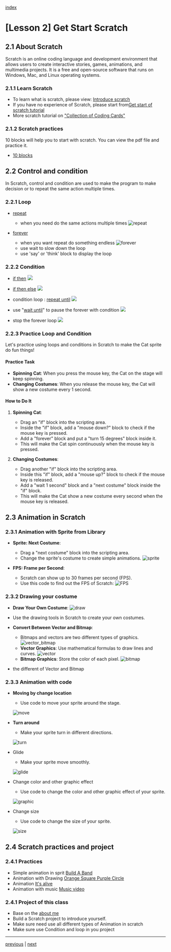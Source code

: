 [index](../index.html)

# [Lesson 2] Get Start Scratch

## 2.1 About Scratch

Scratch is an online coding language and development environment that allows users to create interactive stories, games, animations, and multimedia projects. It is a free and open-source software that runs on Windows, Mac, and Linux operating systems.

### 2.1.1 Learn Scratch

- To learn what is scratch, please view:  [Introduce scratch](01.Introduce_Scratch.md)
- If you have no experience of Scratch, please start from[Get start of scratch tutorial](https://scratch.mit.edu/projects/editor/?tutorial=all)
- More scratch tutorial on ["Collection of Coding Cards"](https://resources.scratch.mit.edu/www/cards/en/scratch-cards-all.pdf)

### 2.1.2 Scratch practices

10 blocks will help you to start with scratch. You can view the pdf file and practice it.

- [10 blocks](./2.10blocks.pdf)

## 2.2 Control and condition

In Scratch, control and condition are used to make the program to make decision or to repeat the same action multiple times.

### 2.2.1 Loop


- [repeat](https://en.scratch-wiki.info/wiki/Repeat_()_(block))
  - when you need do the same actions multiple times
   ![repeat](02.01_repeat.png)

- [forever](https://en.scratch-wiki.info/wiki/Forever_(block))
  - when you want repeat do something endless
   ![forever](02.01_forever.png)
  - use wait to slow down the loop
  - use 'say' or 'think' block to display the loop

### 2.2.2 Condition

- [if then](https://en.scratch-wiki.info/wiki/If_()_Then_(block))
  ![](02.02_if_then.png)
  
- [if then else](https://en.scratch-wiki.info/wiki/If_()_Then,_Else_(block))
  ![](02.02_if_then_else.png)

- condition loop : [repeat until](https://en.scratch-wiki.info/wiki/Repeat_Until_()_(block))
  ![](02.02_repeat_until.png)

- use "[wait until](https://en.scratch-wiki.info/wiki/Wait_Until_()_(block))" to pause the forever with condition
  ![](02.02_wait_until.png)

- stop the forever loop
  ![](02.02_forever_if_then.png)



### 2.2.3 Practice Loop and Condition

Let's practice using loops and conditions in Scratch to make the Cat sprite do fun things!

#### Practice Task

- **Spinning Cat**: When you press the mouse key, the Cat on the stage will keep spinning.
- **Changing Costumes**: When you release the mouse key, the Cat will show a new costume every 1 second.

#### How to Do It

1. **Spinning Cat**:
   - Drag an "if" block into the scripting area.
   - Inside the "if" block, add a "mouse down?" block to check if the mouse key is pressed.
   - Add a "forever" block and put a "turn 15 degrees" block inside it.
   - This will make the Cat spin continuously when the mouse key is pressed.

2. **Changing Costumes**:
   - Drag another "if" block into the scripting area.
   - Inside this "if" block, add a "mouse up?" block to check if the mouse key is released.
   - Add a "wait 1 second" block and a "next costume" block inside the "if" block.
   - This will make the Cat show a new costume every second when the mouse key is released.

## 2.3 Animation in Scratch

### 2.3.1 Animation with Sprite from Library

- **Sprite: Next Costume**:
  - Drag a "next costume" block into the scripting area.
  - Change the sprite's costume to create simple animations.
    ![sprite](02.03.1_sprite.png)

- **FPS: Frame per Second**:
  - Scratch can show up to 30 frames per second (FPS).
  - Use this code to find out the FPS of Scratch:
  ![FPS](02.03.1_FPS.png)


  
### 2.3.2 Drawing your costume

  - **Draw Your Own Costume**:
  ![draw](02.03.2_Drawing.png)
  - Use the drawing tools in Scratch to create your own costumes.

- **Convert Between Vector and Bitmap**:
  - Bitmaps and vectors are two different types of graphics.
  ![vector_bitmap](02.03.2_vector_bitmap.png)
  - **Vector Graphics**: Use mathematical formulas to draw lines and curves.
  ![vector](02.03.2_vector.png)
  - **Bitmap Graphics**: Store the color of each pixel.
  ![bitmap](02.03.2_bitmap.png)

- the different of Vector and Bitmap

### 2.3.3 Animation with code

- **Moving by change location**
  - Use code to move your sprite around the stage.
  
  ![move](02.03.3_AnimationChangeLocation.png)

- **Turn around**
  - Make your sprite turn in different directions.

  ![turn](02.03.3_AnimationTurnAround.png)

- Glide
  - Make your sprite move smoothly.
  
  ![glide](02.03.3_AnimationGlide.png)

- Change color and other graphic effect
  - Use code to change the color and other graphic effect of your sprite.
  
  ![graphic](02.03.3_AnimationChangeGraphic.png)

- Change size
  - Use code to change the size of your sprite.
  
  ![size](02.03.3_AnimationSize.png)

## 2.4 Scratch practices  and project

### 2.4.1 Practices

- Simple animation in sprit [Build A Band](./3.1.buildABand_v2.pdf)
- Animation with Drawing [Orange Square Purple Circle](3.2.OrangeSquarePurpleCircle_v2.pdf)
- Animation [It's alive](3.3.ItisAlive_v2.pdf)
- Animation with music [Music video](3.4.MusicVideo_v2.pdf)

### 2.4.1 Project of this class

- Base on the  [about me](./2.3AboutMe.pdf)
- Build a Scratch project to introduce yourself.
- Make sure need use all different types of Animation in scratch
- Make sure use Condition and loop in you project

---
[previous](./01.Introduce_Scratch.md) | [next](./03.Variables.md)
  